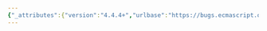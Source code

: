 ```yaml
---
{"_attributes":{"version":"4.4.4+","urlbase":"https://bugs.ecmascript.org/","maintainer":"dherman@mozilla.com"},"bug":{"bug_id":1474,"creation_ts":"2013-05-13 07:30:00 -0700","short_desc":"Excludelist.xml currently only has file names with no path information","delta_ts":"2013-05-14 08:26:58 -0700","product":"Test262","component":"Test Harness","version":"unspecified","rep_platform":"Macintosh","op_sys":"Mac OS","bug_status":"CONFIRMED","priority":"Normal","bug_severity":"normal","everconfirmed":true,"reporter":{"uid":"prsriniv","name":"Prashanth Srinivasan"},"assigned_to":{"uid":"brterlso","name":"Brian Terlson"},"long_desc":[{"commentid":3826,"comment_count":0,"who":{"uid":"prsriniv","name":"Prashanth Srinivasan"},"bug_when":"2013-05-13 07:30:17 -0700","thetext":"The excludelist.xml file, specifies test cases which need to be skipped/excluded. This file does not have any path information, having only the file name. Even though the file names are unique, the file names could be listed with path relative to root, to understand directory structure of skipped file, when this list gets too big.\n\nThe test harness splits the absolute path into a list and compares the last element to the exclude list.\n\nCurrent Excludelist.xml:\n<?xml version=\"1.0\" encoding=\"utf-8\" ?>\n<excludeList>  \n<test id=\"10.3_a\"><reason> International characters out of range </reason></test>\n</excludeList>"},{"commentid":3844,"comment_count":1,"who":{"uid":"prsriniv","name":"Prashanth Srinivasan"},"bug_when":"2013-05-14 08:26:58 -0700","thetext":"This issue is further evidenced by the discussion at the test262-discuss mailing thread.\nhttps://mail.mozilla.org/pipermail/test262-discuss/2013-April/000169.html\n\nIf test cases are to be renamed based on functionality or if there is any spec refactoring done, there might be cases where just one test case needs to be skipped, but other testcases with same case name (but in different sub-directory) would also be skipped if the path relative to the test directory root is not provided."}]}}
---
```

